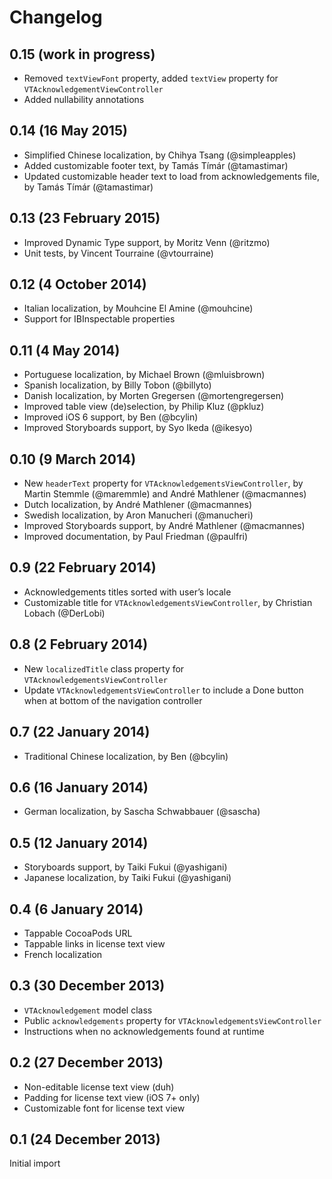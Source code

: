 # Changelog

## 0.15 (work in progress)

- Removed `textViewFont` property, added `textView` property for `VTAcknowledgementViewController`
- Added nullability annotations


## 0.14 (16 May 2015)

- Simplified Chinese localization, by Chihya Tsang (@simpleapples)
- Added customizable footer text, by Tamás Tímár (@tamastimar)
- Updated customizable header text to load from acknowledgements file, by Tamás Tímár (@tamastimar)
 

## 0.13 (23 February 2015)

- Improved Dynamic Type support, by Moritz Venn (@ritzmo)
- Unit tests, by Vincent Tourraine (@vtourraine)


## 0.12 (4 October 2014)

- Italian localization, by Mouhcine El Amine (@mouhcine)
- Support for IBInspectable properties


## 0.11 (4 May 2014)

- Portuguese localization, by Michael Brown (@mluisbrown)
- Spanish localization, by Billy Tobon (@billyto)
- Danish localization, by Morten Gregersen (@mortengregersen)
- Improved table view (de)selection, by Philip Kluz (@pkluz)
- Improved iOS 6 support, by Ben (@bcylin)
- Improved Storyboards support, by Syo Ikeda (@ikesyo)


## 0.10 (9 March 2014)

- New `headerText` property for `VTAcknowledgementsViewController`, by Martin Stemmle (@maremmle) and André Mathlener (@macmannes)
- Dutch localization, by André Mathlener (@macmannes)
- Swedish localization, by Aron Manucheri (@manucheri)
- Improved Storyboards support, by André Mathlener (@macmannes)
- Improved documentation, by Paul Friedman (@paulfri)


## 0.9 (22 February 2014)

- Acknowledgements titles sorted with user’s locale
- Customizable title for `VTAcknowledgementsViewController`, by Christian Lobach (@DerLobi)


## 0.8 (2 February 2014)

- New `localizedTitle` class property for `VTAcknowledgementsViewController`
- Update `VTAcknowledgementsViewController` to include a Done button when at bottom of the navigation controller


## 0.7 (22 January 2014)

- Traditional Chinese localization, by Ben (@bcylin)


## 0.6 (16 January 2014)

- German localization, by Sascha Schwabbauer (@sascha)


## 0.5 (12 January 2014)

- Storyboards support, by Taiki Fukui (@yashigani)
- Japanese localization, by Taiki Fukui (@yashigani)


## 0.4 (6 January 2014)

- Tappable CocoaPods URL
- Tappable links in license text view
- French localization


## 0.3 (30 December 2013)

- `VTAcknowledgement` model class
- Public `acknowledgements` property for `VTAcknowledgementsViewController`
- Instructions when no acknowledgements found at runtime


## 0.2 (27 December 2013)

- Non-editable license text view (duh)
- Padding for license text view (iOS 7+ only)
- Customizable font for license text view


## 0.1 (24 December 2013)

Initial import


